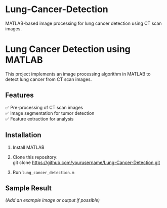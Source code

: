 # Lung-Cancer-Detection
MATLAB-based image processing for lung cancer detection using CT scan images.

# Lung Cancer Detection using MATLAB  

This project implements an image processing algorithm in MATLAB to detect lung cancer from CT scan images.  

## Features  
✅ Pre-processing of CT scan images  
✅ Image segmentation for tumor detection  
✅ Feature extraction for analysis  

## Installation  
1. Install MATLAB  
2. Clone this repository:  
git clone https://github.com/yourusername/Lung-Cancer-Detection.git

3. Run `lung_cancer_detection.m`  

## Sample Result  
*(Add an example image or output if possible)*  
